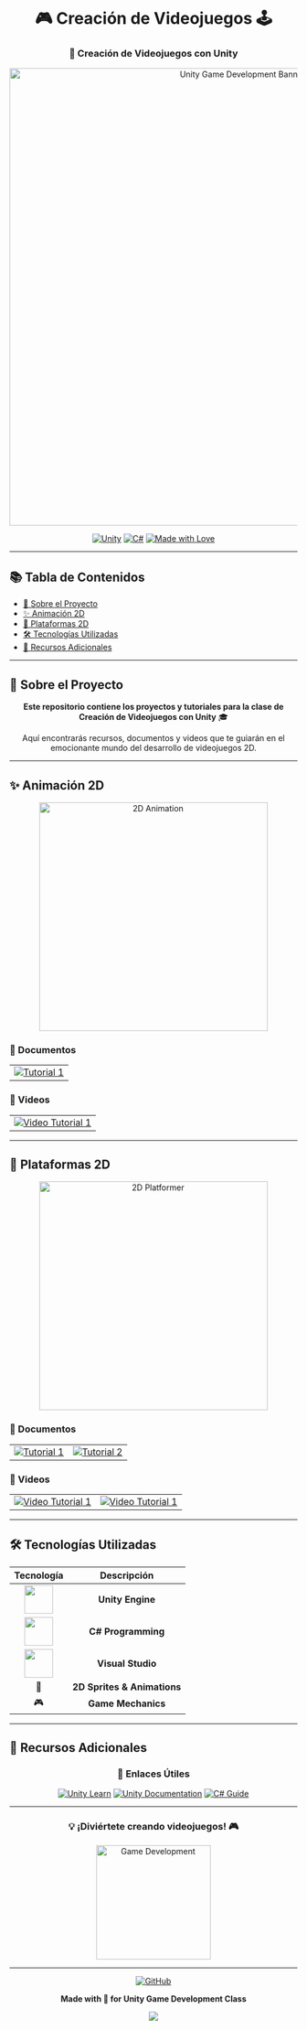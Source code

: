 <div align="center">

# 🎮 Creación de Videojuegos 🕹️

### 🚀 Creación de Videojuegos con Unity

<img width="800" alt="Unity Game Development Banner" src="https://github.com/user-attachments/assets/676d8994-d1d3-400e-810a-09e7318a1784" />

[![Unity](https://img.shields.io/badge/Unity-100000?style=for-the-badge&logo=unity&logoColor=white)](https://unity.com/)
[![C#](https://img.shields.io/badge/C%23-239120?style=for-the-badge&logo=c-sharp&logoColor=white)](https://docs.microsoft.com/en-us/dotnet/csharp/)
[![Made with Love](https://img.shields.io/badge/Made%20with-❤️-red?style=for-the-badge)](https://github.com/Mixcoatl666)


---

</div>

## 📚 Tabla de Contenidos

- [🎨 Sobre el Proyecto](#-sobre-el-proyecto)
- [✨ Animación 2D](#-animación-2d)
- [🎯 Plataformas 2D](#-plataformas-2d)
- [🛠️ Tecnologías Utilizadas](#️-tecnologías-utilizadas)
- [📖 Recursos Adicionales](#-recursos-adicionales)

---

## 🎨 Sobre el Proyecto

<div align="center">

**Este repositorio contiene los proyectos y tutoriales para la clase de Creación de Videojuegos con Unity** 🎓

Aquí encontrarás recursos, documentos y videos que te guiarán en el emocionante mundo del desarrollo de videojuegos 2D.

</div>

---

## ✨ Animación 2D

<div align="center">
<img src="https://media.giphy.com/media/v1.Y2lkPTc5MGI3NjExcDR4ZGp5bzRxYnF0N3N5cTBpbmZoYnZqeGx3cWV4aWVyZ3V6cGN6diZlcD12MV9pbnRlcm5hbF9naWZfYnlfaWQmY3Q9Zw/xT9IgzoKnwFNmISR8I/giphy.gif" width="400" alt="2D Animation"/>
</div>

### 📄 Documentos

<table align="center">
<tr>
<td align="center">
<a href="https://docs.google.com/document/d/1Y3L-UMlPcpY2dygquHi5vuAl_N_fn-tLjAQPjMjgIf4/edit?usp=sharing">
<img src="https://img.shields.io/badge/Tutorial_1-4285F4?style=for-the-badge&logo=google-docs&logoColor=white" alt="Tutorial 1"/>
</a>
</td>
</tr>
</table>

### 🎥 Videos

<table align="center">
<tr>
<td align="center">
<a href="https://drive.google.com/file/d/1_2zU2rdZq8rTheOKGkJr4PHl4ktsva-G/view?usp=sharing">
<img src="https://img.shields.io/badge/Video_Tutorial_1-FF0000?style=for-the-badge&logo=youtube&logoColor=white" alt="Video Tutorial 1"/>
</a>
</td>
</tr>
</table>

---

## 🎯 Plataformas 2D

<div align="center">
<img src="https://media.giphy.com/media/v1.Y2lkPTc5MGI3NjExanBvdGJ5aGJvdDdxN2g0NjR4cXF6MWp5cjJ5eGFyZW5kbzNzaWphbCZlcD12MV9pbnRlcm5hbF9naWZfYnlfaWQmY3Q9Zw/26tn33aiTi1jkl6H6/giphy.gif" width="400" alt="2D Platformer"/>
</div>

### 📄 Documentos

<table align="center">
<tr>
<td align="center">
<a href="https://docs.google.com/document/d/1TmCMrFWaeKK_9MfLmGyA0j7UggTSoieVyWuwkfJgfIU/edit?usp=sharing">
<img src="https://img.shields.io/badge/Tutorial_1-4285F4?style=for-the-badge&logo=google-docs&logoColor=white" alt="Tutorial 1"/>
</a>
</td>
<td align="center">
<a href="https://docs.google.com/document/d/1XPCITN1ypYQYweglOOn69p7I1S8kGWcG3XzzLocgHNc/edit?usp=sharing">
<img src="https://img.shields.io/badge/Tutorial_2-4285F4?style=for-the-badge&logo=google-docs&logoColor=white" alt="Tutorial 2"/>
</a>
</td>
</tr>
</table>

### 🎥 Videos

<table align="center">
<tr>
<td align="center">
<a href="https://drive.google.com/file/d/1N9HoTzu25V7I2RinPCe0kz4vcxC5lLlZ/view?usp=sharing">
<img src="https://img.shields.io/badge/Video_Tutorial_1-FF0000?style=for-the-badge&logo=youtube&logoColor=white" alt="Video Tutorial 1"/>
</a>
</td>
<td align="center">
<a href="https://drive.google.com/file/d/1_7NgSfMhzs2CydD1uV0YBQOzo8CIOG0f/view?usp=drive_link">
<img src="https://img.shields.io/badge/Video_Tutorial_1-FF0000?style=for-the-badge&logo=youtube&logoColor=white" alt="Video Tutorial 1"/>
</a>
</td>
</tr>
</table>

---

## 🛠️ Tecnologías Utilizadas

<div align="center">

| Tecnología | Descripción |
|:---:|:---:|
| <img src="https://cdn.jsdelivr.net/gh/devicons/devicon/icons/unity/unity-original.svg" width="50" height="50"/> | **Unity Engine** |
| <img src="https://cdn.jsdelivr.net/gh/devicons/devicon/icons/csharp/csharp-original.svg" width="50" height="50"/> | **C# Programming** |
| <img src="https://cdn.jsdelivr.net/gh/devicons/devicon/icons/visualstudio/visualstudio-plain.svg" width="50" height="50"/> | **Visual Studio** |
| 🎨 | **2D Sprites & Animations** |
| 🎮 | **Game Mechanics** |

</div>

---

## 📖 Recursos Adicionales

<div align="center">

### 🌟 Enlaces Útiles

[![Unity Learn](https://img.shields.io/badge/Unity_Learn-000000?style=for-the-badge&logo=unity&logoColor=white)](https://learn.unity.com/)
[![Unity Documentation](https://img.shields.io/badge/Unity_Docs-000000?style=for-the-badge&logo=unity&logoColor=white)](https://docs.unity3d.com/)
[![C# Guide](https://img.shields.io/badge/C%23_Guide-512BD4?style=for-the-badge&logo=.net&logoColor=white)](https://docs.microsoft.com/en-us/dotnet/csharp/)

</div>

---

<div align="center">

### 💡 ¡Diviértete creando videojuegos! 🎮

<img src="https://media.giphy.com/media/v1.Y2lkPTc5MGI3NjExdHp5MnhyNzN5aGlmcWk1Zzd2bGl4eWp4bHZ6N3RxN3I2dzV5cW5kdiZlcD12MV9pbnRlcm5hbF9naWZfYnlfaWQmY3Q9Zw/LmNwrBhejkK9EFP504/giphy.gif" width="200" alt="Game Development"/>

---

[![GitHub](https://img.shields.io/badge/GitHub-100000?style=for-the-badge&logo=github&logoColor=white)](https://github.com/Mixcoatl666)

**Made with 💖 for Unity Game Development Class**

<img src="https://capsule-render.vercel.app/api?type=waving&color=gradient&height=100&section=footer" />

</div>
